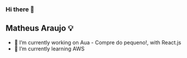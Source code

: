 ### Hi there 👋
## Matheus Araujo 💡

- 🔭 I’m currently working on Aua - Compre do pequeno!, with React.js
- 🌱 I’m currently learning AWS



